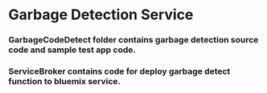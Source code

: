 # Garbage Detection Service
### GarbageCodeDetect folder contains garbage detection source code and sample test app code.
### ServiceBroker contains code for deploy garbage detect function to bluemix service.
